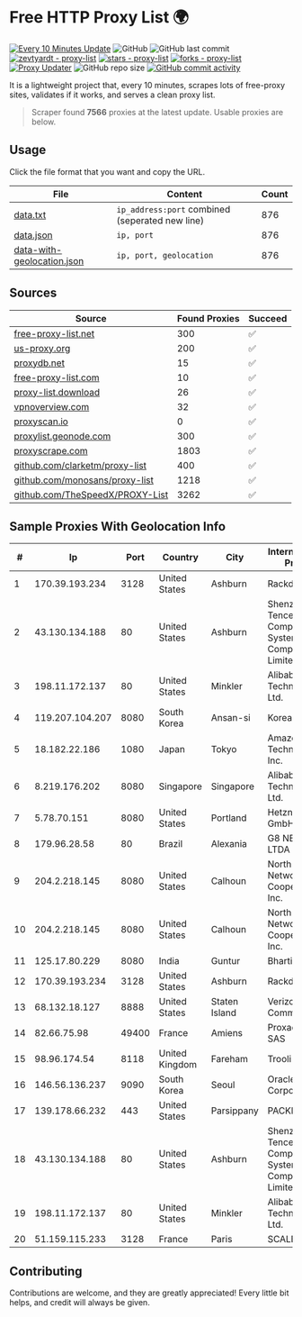 
# Free HTTP Proxy List 🌍

[![Every 10 Minutes Update](https://github.com/mertguvencli/http-proxy-list/actions/workflows/main.yml/badge.svg?branch=main)](https://github.com/mertguvencli/http-proxy-list/actions/workflows/main.yml)
![GitHub](https://img.shields.io/github/license/mertguvencli/http-proxy-list)
![GitHub last commit](https://img.shields.io/github/last-commit/mertguvencli/http-proxy-list)
[![zevtyardt - proxy-list](https://img.shields.io/static/v1?label=zevtyardt&message=proxy-list&color=blue&logo=github)](https://github.com/zevtyardt/proxy-list "Go to GitHub repo")
[![stars - proxy-list](https://img.shields.io/github/stars/zevtyardt/proxy-list?style=social)](https://github.com/zevtyardt/proxy-list)
[![forks - proxy-list](https://img.shields.io/github/forks/zevtyardt/proxy-list?style=social)](https://github.com/zevtyardt/proxy-list)
[![Proxy Updater](https://github.com/zevtyardt/proxy-list/workflows/Proxy%20Updater/badge.svg)](https://github.com/zevtyardt/proxy-list/actions?query=workflow:"Proxy+Updater")
![GitHub repo size](https://img.shields.io/github/repo-size/zevtyardt/proxy-list)
[![GitHub commit activity](https://img.shields.io/github/commit-activity/m/zevtyardt/proxy-list?logo=commits)](https://github.com/zevtyardt/proxy-list/commits/main)

It is a lightweight project that, every 10 minutes, scrapes lots of free-proxy sites, validates if it works, and serves a clean proxy list.

> Scraper found **7566** proxies at the latest update. Usable proxies are below.

## Usage

Click the file format that you want and copy the URL.

|File|Content|Count|
|----|-------|-----|
|[data.txt](https://raw.githubusercontent.com/mertguvencli/http-proxy-list/main/proxy-list/data.txt)|`ip_address:port` combined (seperated new line)|876|
|[data.json](https://raw.githubusercontent.com/mertguvencli/http-proxy-list/main/proxy-list/data.json)|`ip, port`|876|
|[data-with-geolocation.json](https://raw.githubusercontent.com/mertguvencli/http-proxy-list/main/proxy-list/data-with-geolocation.json)|`ip, port, geolocation`|876|

## Sources

|Source|Found Proxies|Succeed|
|------|-------------|-------|
|[free-proxy-list.net](https://free-proxy-list.net)|300|✅|
|[us-proxy.org](https://www.us-proxy.org)|200|✅|
|[proxydb.net](http://proxydb.net)|15|✅|
|[free-proxy-list.com](https://free-proxy-list.com/?page=&port=&type%5B%5D=http&type%5B%5D=https&up_time=0&search=Search)|10|✅|
|[proxy-list.download](https://www.proxy-list.download/HTTP)|26|✅|
|[vpnoverview.com](https://vpnoverview.com/privacy/anonymous-browsing/free-proxy-servers)|32|✅|
|[proxyscan.io](https://www.proxyscan.io)|0|✅|
|[proxylist.geonode.com](https://proxylist.geonode.com/api/proxy-list?limit=300&page=1&sort_by=lastChecked&sort_type=desc&protocols=http,https)|300|✅|
|[proxyscrape.com](https://api.proxyscrape.com/v2/?request=displayproxies&protocol=http&timeout=10000&country=all&ssl=all&anonymity=all)|1803|✅|
|[github.com/clarketm/proxy-list](https://raw.githubusercontent.com/clarketm/proxy-list/master/proxy-list-raw.txt)|400|✅|
|[github.com/monosans/proxy-list](https://raw.githubusercontent.com/monosans/proxy-list/main/proxies/http.txt)|1218|✅|
|[github.com/TheSpeedX/PROXY-List](https://raw.githubusercontent.com/TheSpeedX/PROXY-List/master/http.txt)|3262|✅|


## Sample Proxies With Geolocation Info

|#|Ip|Port|Country|City|Internet Service Provider|
|-|--|----|-------|----|-------------------------|
|1|170.39.193.234|3128|United States|Ashburn|Rackdog, LLC|
|2|43.130.134.188|80|United States|Ashburn|Shenzhen Tencent Computer Systems Company Limited|
|3|198.11.172.137|80|United States|Minkler|Alibaba (US) Technology Co., Ltd.|
|4|119.207.104.207|8080|South Korea|Ansan-si|Korea Telecom|
|5|18.182.22.186|1080|Japan|Tokyo|Amazon Technologies Inc.|
|6|8.219.176.202|8080|Singapore|Singapore|Alibaba (US) Technology Co., Ltd.|
|7|5.78.70.151|8080|United States|Portland|Hetzner Online GmbH|
|8|179.96.28.58|80|Brazil|Alexania|G8 NETWORKS LTDA|
|9|204.2.218.145|8080|United States|Calhoun|North Georgia Network Cooperative, Inc.|
|10|204.2.218.145|8080|United States|Calhoun|North Georgia Network Cooperative, Inc.|
|11|125.17.80.229|8080|India|Guntur|Bharti Airtel|
|12|170.39.193.234|3128|United States|Ashburn|Rackdog, LLC|
|13|68.132.18.127|8888|United States|Staten Island|Verizon Communications|
|14|82.66.75.98|49400|France|Amiens|Proxad / Free SAS|
|15|98.96.174.54|8118|United Kingdom|Fareham|Trooli Ltd|
|16|146.56.136.237|9090|South Korea|Seoul|Oracle Corporation|
|17|139.178.66.232|443|United States|Parsippany|PACKET-HOST|
|18|43.130.134.188|80|United States|Ashburn|Shenzhen Tencent Computer Systems Company Limited|
|19|198.11.172.137|80|United States|Minkler|Alibaba (US) Technology Co., Ltd.|
|20|51.159.115.233|3128|France|Paris|SCALEWAY|



## Contributing

Contributions are welcome, and they are greatly appreciated! Every
little bit helps, and credit will always be given.

